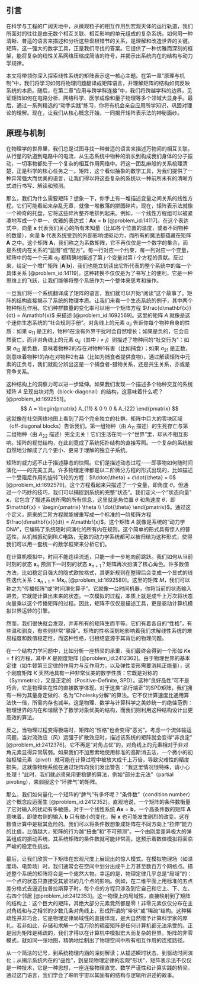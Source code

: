 ## 引言
在科学与工程的广阔天地中，从微观粒子的相互作用到宏观天体的运行轨道，我们所面对的往往是由无数个相互关联、相互影响的单元组成的复杂系统。如何用一种清晰、普适的语言来描述和分析这些盘根错节的关系，是理解和改造世界的关键。矩阵，这一强大的数学工具，正是我们寻找的答案。它提供了一种优雅而深刻的框架，能将复杂的线性关系网络压缩成简洁的符号，并揭示出系统内在的结构与动力学规律。

本文将带领你深入探索线性系统的矩阵表示这一核心主题。在第一章“原理与机制”中，我们将学习如何将物理问题翻译成矩阵语言，并理解矩阵的结构如何反映系统的本质。随后，在第二章“应用与跨学科连接”中，我们将跨越学科的边界，见证矩阵如何在电路分析、网络科学、医学成像和量子物理等多个领域大显身手。最后，通过一系列精选的“动手实践”练习，你将有机会亲自应用所学知识，巩固对理论的理解。现在，让我们从核心概念开始，一同揭开矩阵表示法的神秘面纱。

## 原理与机制

在物理学的世界里，我们总是试图寻找一种普适的语言来描述万物间的相互关联。从行星的轨道到电路中的电流，从生态系统中物种的消长到构成我们身体的分子振动，一切事物都处于一个复杂的相互作用网络中。将这一团乱麻般的关系梳理清楚，正是科学的核心任务之一。矩阵，这个看似抽象的数学工具，为我们提供了一种异常强大而优美的语言，让我们得以将这些复杂的系统以一种前所未有的清晰方式进行书写、解读和预测。

那么，我们为什么需要矩阵？想象一下，你手上有一堆描述变量之间关系的线性方程。它们可能看起来杂乱无章，就像一堆散落的拼图碎片。现在，矩阵表示法就像一个神奇的托盘，它将这些碎片整齐地排列起来。例如，一个线性方程组可以被紧凑地写成一个单一、优雅的表达式：$\mathbf{A}\mathbf{x} = \mathbf{b}$ [@problem_id:14117]。在这个表达式中，向量 $\mathbf{x}$ 代表我们关心的所有未知量（比如各个位置的温度，或者不同物种的数量），向量 $\mathbf{b}$ 代表系统受到的外部影响或驱动力，而所有的魔法都蕴藏在矩阵 $\mathbf{A}$ 之中。这个矩阵 $\mathbf{A}$，我们称之为系数矩阵，它不再仅仅是一个数字的集合，而是系统内在关系的“蓝图”或“配方”。每一行对应一个约束，每一列对应一个变量，矩阵中的每一个元素 $a_{ij}$ 都精确地描述了第 $j$ 个变量对第 $i$ 个方程的贡献。反过来，给定一个增广矩阵 $[\mathbf{A}|\mathbf{b}]$，我们也能立刻读出它所代表的整个系统中的每一个具体关系 [@problem_id:14119]。这种转换不仅仅是为了书写上的便利，它是一种思维上的飞跃，让我们能够将整个系统作为一个整体来思考和操作。

一旦我们将一个系统翻译成了矩阵的语言，我们就可以开始“阅读”这个故事了。矩阵的结构直接揭示了系统的物理本质。让我们来看一个生态系统的例子，其中两个物种相互作用。它们种群数量的变化率可以用一个矩阵方程 $\frac{d\mathbf{x}}{dt} = A\mathbf{x}$ 来描述 [@problem_id:1692569]。这里的矩阵 $A$ 就像是这个迷你生态系统的“社会规则手册”。对角线上的元素 $a_{ii}$ 告诉你每个物种自身的性质：如果 $a_{11}$ 是正的，物种1在没有外界干扰时会自然增长；如果是负的，它会自然衰亡。而非对角线上的元素 $a_{ij}$（其中 $i \neq j$）则描述了物种间的“社交行为”：如果 $a_{12}$ 是负数，意味着物种2的存在对物种1有害（比如捕食）；如果 $a_{21}$ 是正数，则意味着物种1的存在对物种2有益（比如为捕食者提供食物）。通过解读矩阵中元素的正负号，我们就能分辨出这是一个捕食者-猎物关系，还是共生关系，亦或是竞争关系。

这种结构上的洞察力可以进一步延伸。如果我们发现一个描述多个物种交互的系统矩阵 $A$ 呈现出块对角（block-diagonal）的结构，这意味着什么呢？ [@problem_id:1692551]。
$$
A = \begin{pmatrix}
A_{11} & 0 \\
0 & A_{22}
\end{pmatrix}
$$
这就像在社交网络地图上看到了两个完全独立的社群。矩阵中巨大的零块区域（off-diagonal blocks）告诉我们，第一组物种（由 $A_{11}$ 描述）的生死存亡与第二组物种（由 $A_{22}$ 描述）完全无关！它们生活在同一个“世界”里，却从不相互影响。矩阵的视觉结构，在此刻竟成了系统拓扑结构的直接写照。一个复杂的系统被自然地分解成了几个更小、更易于理解的独立子系统。

矩阵的威力远不止于描述静态的快照。它们是描述动态过程——即事物如何随时间演化——的完美工具。许多物理定律都是以二阶微分方程的形式出现的，比如描述一个受阻尼作用的旋转飞轮的方程：$I\ddot{\theta} + c\dot{\theta} = 0$ [@problem_id:1692579]。这个方程看起来只描述了一个变量，即角度 $\theta$。但通过一个巧妙的技巧，我们可以捕捉到系统的完整“状态”。我们定义一个“状态向量” $\mathbf{x}$，它包含了描述系统所需的所有信息，这里就是角位置 $\theta$ 和角速度 $\dot{\theta}$，即 $\mathbf{x} = \begin{pmatrix} \theta \\ \dot{\theta} \end{pmatrix}$。通过这个定义，原来的二阶方程就能被重写成一个标准的一阶矩阵方程 $\frac{d\mathbf{x}}{dt} = A\mathbf{x}$。这个矩阵 $A$ 就像是系统的“动力学DNA”，它编码了系统随时间演化的所有内在规则。这个简单的形式具有惊人的普适性，从机械振动到RLC电路，无数的动力学系统都可以被归结为这种形式，使得我们可以用一套统一的数学框架来分析它们。

在计算机模拟中，时间不能连续流逝，只能一步一步地向前跳跃。我们如何从当前时刻的状态 $\mathbf{x}_n$ 预测下一时刻的状态 $\mathbf{x}_{n+1}$？矩阵再次扮演了核心角色。许多数值方法，比如稳定且强大的隐式欧拉格式，其更新规则在整理后会变成一个显式的线性迭代关系：$\mathbf{x}_{n+1} = M\mathbf{x}_n$ [@problem_id:1692580]。这里的矩阵 $M$，我们可以称之为“传播矩阵”或“时间演化算子”。它就像一台时间机器，你将当前的状态输入进去，它就能计算出未来的状态。一次模拟的过程，本质上就是成千上万次将状态向量乘以这个传播矩阵的过程。因此，矩阵不仅仅是描述工具，更是驱动计算机模拟世界运转的引擎。

然而，我们很快就会发现，并非所有的矩阵生而平等。它们有着各自的“性格”，有些温和驯良，有些则非常“暴躁”。矩阵的性格深刻地影响着我们求解线性系统的难易程度和数值稳定性，而这种性格，归根结底源于其背后的物理问题。

在一个结构力学问题中，比如分析一座桥梁的承重，我们最终会得到一个形如 $K\mathbf{x}=\mathbf{f}$ 的方程，其中 $K$ 是刚度矩阵 [@problem_id:2412362]。由于物理世界的基本定律（如牛顿第三定律的作用力与反作用力，以及弹性变形需要消耗正能量），这个刚度矩阵 $K$ 天然地具有一种非常优美的数学性质：它既是对称的（Symmetric），又是正定的（Positive-Definite, SPD）。这种“良好品性”可不是巧合，它是物理实在性的直接数学体现。对于这类“品行端正”的SPD矩阵，我们拥有一种为其量身定做的、名为“Cholesky分解”的算法。它不仅计算速度比通用算法快一倍，所需内存也减半。这是物理、数学与计算科学之美妙统一的绝佳范例：物理世界的内在和谐赋予了数学对象优美的结构，而我们则利用这种结构设计出更高效的算法。

反之，当物理过程变得极端时，矩阵的“性格”也会变得“恶劣”。考虑一个流体输运问题，当对流效应（风）远强于扩散效应时，描述该系统的矩阵就会变得“非良定” [@problem_id:2412376]。它不再是“对角占优”的，对角线上的元素相对于非对角元素显得异常孱弱。如果我们不加思索地使用标准的高斯消去法，一个微小的初始枢轴元素（pivot）就可能在计算过程中被放大成千上万倍，导致灾难性的精度损失。这就像物理系统在通过矩阵向我们发出警告：“我这里情况很特殊，请小心处理！”此时，我们就必须采用更稳健的算法，例如“部分主元法”（partial pivoting），来驯服这个“坏脾气”的矩阵。

那么，我们如何量化一个矩阵的“脾气”有多坏呢？“条件数”（condition number）这个概念应运而生 [@problem_id:2412352]。直观地说，一个矩阵的条件数衡量了它对输入的扰动有多敏感。对于一个线性系统 $\mathbf{A}\mathbf{x} = \mathbf{b}$，一个高条件数的矩阵 $\mathbf{A}$ 意味着，即使右侧的输入 $\mathbf{b}$ 只有微小的变化，解 $\mathbf{x}$ 也可能发生剧烈的改变。这在数值计算中是极其危险的。我们可以将条件数想象成矩阵在不同方向上“拉伸”能力的比值，比值越大，矩阵的行为越“扭曲”和“不可预测”。一个由刚度差异极大的弹簧组成的振动系统，其系统矩阵的条件数就可能非常高，这预示着数值模拟将面临严峻的稳定性挑战。

最后，让我们欣赏一下矩阵在宏观尺度上展现出的惊人模式。在模拟物理场（如温度场、电势场）时，我们通常会在空间中划分出成千上万甚至数百万个网格点。描述整个系统的矩阵将会是一个庞然大物。幸运的是，物理定律几乎总是“局域”的：一个点的状态只直接受其紧邻的几个点的影响。例如，在二维平面上用标准的五点差分格式去逼近拉普拉斯算子时，每个点的方程只涉及到它自己和它上、下、左、右四个邻居 [@problem_id:2412353]。这一物理上的局域性，直接映射到了矩阵的结构上：这个巨大的矩阵，其绝大部分元素竟然都是零！非零元素仅仅分布在主对角线和与之相邻的少数几条对角线上，形成所谓的“带状”或“稀疏”结构。这种稀疏性并非巧合，它是物理定律局域性的直接体现，是大自然赠予计算科学家的厚礼。若非如此，存储和求解一个百万阶的稠密矩阵是任何计算机都无法承受的。正是因为矩阵是稀疏的，我们才得以在计算机中模拟宏大而复杂的世界。矩阵的非零模式，就如同一张地图，精确地绘制出了物理空间中所有相互作用的连接路径。

从一个简洁的记号，到系统物理内涵的深刻解读；从描述瞬时状态，到驱动时间演化；从揭示系统内在的“品性”，到呈现物理定律的宏观“形状”，矩阵表示法不仅仅是一种技术，它是一种思想，一座连接物理直觉、数学严谨性和计算实践的桥梁。通过这门语言，我们学会了聆听宇宙以其固有的结构与逻辑所讲述的故事。